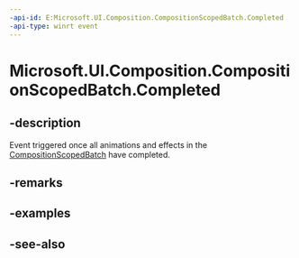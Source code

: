 ```yaml
---
-api-id: E:Microsoft.UI.Composition.CompositionScopedBatch.Completed
-api-type: winrt event
---
```


<!-- Event syntax
public event Windows.Foundation.TypedEventHandler Completed<object,  Windows.UI.Composition.CompositionBatchCompletedEventArgs>
-->

# Microsoft.UI.Composition.CompositionScopedBatch.Completed

## -description
Event triggered once all animations and effects in the [CompositionScopedBatch](compositionscopedbatch.md) have completed.

## -remarks

## -examples

## -see-also
